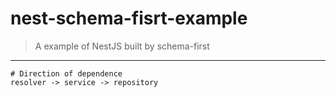# nest-schema-fisrt-example

> A example of NestJS built by schema-first

---

```
# Direction of dependence
resolver -> service -> repository
```
